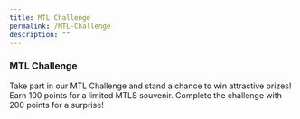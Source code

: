 ```yaml
---
title: MTL Challenge
permalink: /MTL-Challenge
description: ""
---
```

<h3><strong>MTL Challenge</strong></h3>
<p>Take part in our MTL Challenge and stand a chance to win attractive prizes!  
Earn 100 points for a limited MTLS souvenir. Complete the challenge with 200 points for a surprise!</p>

